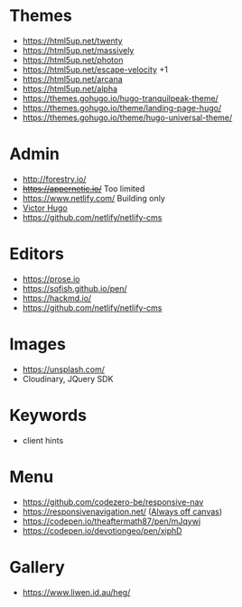 # Themes
- https://html5up.net/twenty
- https://html5up.net/massively
- https://html5up.net/photon
- https://html5up.net/escape-velocity +1
- https://html5up.net/arcana
- https://html5up.net/alpha
- https://themes.gohugo.io/hugo-tranquilpeak-theme/
- https://themes.gohugo.io/theme/landing-page-hugo/
- https://themes.gohugo.io/theme/hugo-universal-theme/

# Admin
- http://forestry.io/
- ~~https://appernetic.io/~~ Too limited
- https://www.netlify.com/ Building only
- [Victor Hugo](https://github.com/netlify/victor-hugo)
- https://github.com/netlify/netlify-cms

# Editors
- https://prose.io
- https://sofish.github.io/pen/
- https://hackmd.io/
- https://github.com/netlify/netlify-cms

# Images
- https://unsplash.com/
- Cloudinary, JQuery SDK

# Keywords
- client hints

# Menu
- https://github.com/codezero-be/responsive-nav
- https://responsivenavigation.net/ ([Always off canvas](https://responsivenavigation.net/examples/off-canvas-slide/always-off-canvas))
- https://codepen.io/theaftermath87/pen/mJqywj
- https://codepen.io/devotiongeo/pen/xiphD

# Gallery
- https://www.liwen.id.au/heg/
